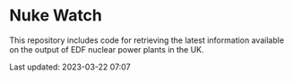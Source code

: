 # Nuke Watch

This repository includes code for retrieving the latest information available on the output of EDF nuclear power plants in the UK.

Last updated: 2023-03-22 07:07